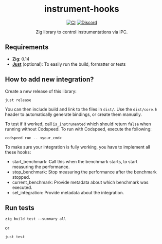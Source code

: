 <div align="center">
<h1>instrument-hooks</h1>

[![CI](https://github.com/CodSpeedHQ/instrument-hooks/actions/workflows/ci.yml/badge.svg)](https://github.com/CodSpeedHQ/instrument-hooks/actions/workflows/ci.yml)
[![Discord](https://img.shields.io/badge/chat%20on-discord-7289da.svg)](https://discord.com/invite/MxpaCfKSqF)

Zig library to control instrumentations via IPC.

</div>

## Requirements

- **Zig**: 0.14
- [**Just**](https://github.com/casey/just) (optional): To easily run the build, formatter or tests

## How to add new integration?

Create a new release of this library:
```shell
just release
```

You can then include build and link to the files in `dist/`. Use the `dist/core.h` header to automatically generate bindings, or create them manually.

To test if it worked, call `is_instrumented` which should return `false` when running without Codspeed. To run with Codspeed, execute the following:
```
codspeed run -- <your_cmd>
```

To make sure your integration is fully working, you have to implement all these hooks:
- start_benchmark: Call this when the benchmark starts, to start measuring the performance.
- stop_benchmark: Stop measuring the performance after the benchmark stopped.
- current_benchmark: Provide metadata about which benchmark was executed.
- set_integration: Provide metadata about the integration.

## Run tests

```
zig build test --summary all
```
or
```
just test
```

